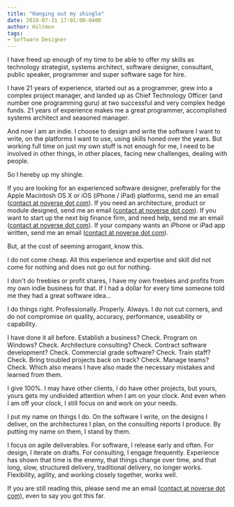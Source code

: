 ```yaml
---
title: "Hanging out my shingle"
date: 2010-07-31 17:01:00-0400
author: Hiltmon
tags:
- Software Designer
---
```


I have freed up enough of my time to be able to offer my skills as technology strategist, systems architect, software designer, consultant, public speaker, programmer and super software sage for hire.

I have 21 years of experience, started out as a programmer, grew into a complex project manager, and landed up as Chief Technology Officer (and number one programming guru) at two successful and very complex hedge funds.  21 years of experience makes me a great programmer, accomplished systems architect and seasoned manager.

And now I am an indie.  I choose to design and write the software I want to write, on the platforms I want to use, using skills honed over the years.  But working full time on just my own stuff is not enough for me, I need to be involved in other things, in other places, facing new challenges, dealing with people.

So I hereby up my shingle.

If you are looking for an experienced software designer, preferably for the Apple Macintosh OS X or iOS (iPhone / iPad) platforms, send me an email ([contact at noverse dot com](mailto:contact@noverse.com)).  If you need an architecture, product or module designed, send me an email ([contact at noverse dot com](mailto:contact@noverse.com)).  If you want to start up the next big finance firm, and need help, send me an email ([contact at noverse dot com](mailto:contact@noverse.com)).  If your company wants an iPhone or iPad app written, send me an email ([contact at noverse dot com](mailto:contact@noverse.com)).

But, at the cost of seeming arrogant, know this.

I do not come cheap.  All this experience and expertise and skill did not come for nothing and does not go out for nothing.

I don't do freebies or profit shares, I have my own freebies and profits from my own indie business for that.  If I had a dollar for every time someone told me they had a great software idea...

I do things right.  Professionally.  Properly.  Always.  I do not cut corners, and do not compromise on quality, accuracy, performance, useability or capability.

I have done it all before.  Establish a business?  Check.  Program on Windows?  Check.  Architecture consulting?  Check.  Contract software development?  Check.  Commercial grade software?  Check.  Train staff?  Check.  Bring troubled projects back on track?  Check.  Manage teams? Check.  Which also means I have also made the necessary mistakes and learned from them.

I give 100%.  I may have other clients, I do have other projects, but yours, yours gets my undivided attention when I am on your clock.  And even when I am off your clock, I still focus on and work on your needs.

I put my name on things I do.  On the software I write, on the designs I deliver, on the architectures I plan, on the consulting reports I produce.  By putting my name on them, I stand by them.

I focus on agile deliverables.  For software, I release early and often.  For design, I iterate on drafts.  For consulting, I engage frequently.  Experience has shown that time is the enemy, that things change over time, and that long, slow, structured delivery, traditional delivery, no longer works.  Flexibility, agility, and working closely together, works well.

If you are still reading this, please send me an email ([contact at noverse dot com](mailto:contact@noverse.com)), even to say you got this far.
